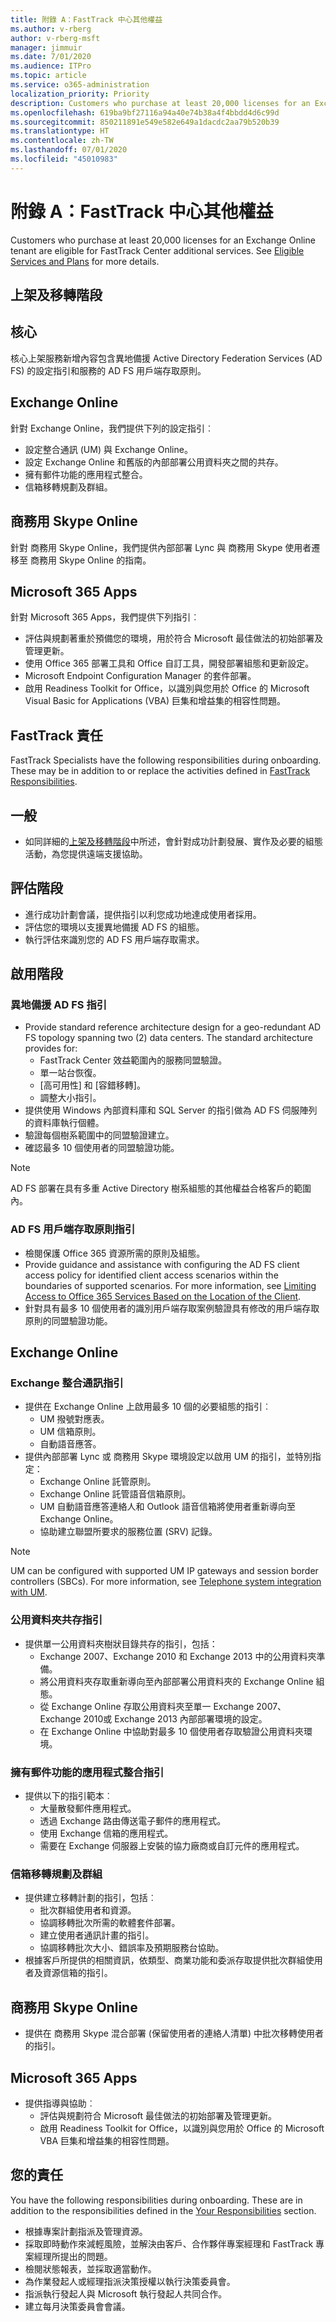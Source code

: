 ```yaml
---
title: 附錄 A：FastTrack 中心其他權益
ms.author: v-rberg
author: v-rberg-msft
manager: jimmuir
ms.date: 7/01/2020
ms.audience: ITPro
ms.topic: article
ms.service: o365-administration
localization_priority: Priority
description: Customers who purchase at least 20,000 licenses for an Exchange Online tenant are eligible for FastTrack Center additional services. See Eligible Services and Plans for more details.
ms.openlocfilehash: 619ba9bf27116a94a40e74b38a4f4bbdd4d6c99d
ms.sourcegitcommit: 850211891e549e582e649a1dacdc2aa79b520b39
ms.translationtype: HT
ms.contentlocale: zh-TW
ms.lasthandoff: 07/01/2020
ms.locfileid: "45010983"
---
```

# <a name="appendix-a---fasttrack-center-additional-benefit"></a>附錄 A：FastTrack 中心其他權益

Customers who purchase at least 20,000 licenses for an Exchange Online tenant are eligible for FastTrack Center additional services. See [Eligible Services and Plans](M365-eligible-services-and-plans.md) for more details. 
  
## <a name="onboarding-and-migration-phases"></a>上架及移轉階段

## <a name="core"></a>核心

核心上架服務新增內容包含異地備援 Active Directory Federation Services (AD FS) 的設定指引和服務的 AD FS 用戶端存取原則。 
  
## <a name="exchange-online"></a>Exchange Online

針對 Exchange Online，我們提供下列的設定指引︰
- 設定整合通訊 (UM) 與 Exchange Online。
- 設定 Exchange Online 和舊版的內部部署公用資料夾之間的共存。
- 擁有郵件功能的應用程式整合。 
- 信箱移轉規劃及群組。
    
## <a name="skype-for-business-online"></a>商務用 Skype Online

針對 商務用 Skype Online，我們提供內部部署 Lync 與 商務用 Skype 使用者遷移至 商務用 Skype Online 的指南。
  
## <a name="microsoft-365-apps"></a>Microsoft 365 Apps

針對 Microsoft 365 Apps，我們提供下列指引︰ 
- 評估與規劃著重於預備您的環境，用於符合 Microsoft 最佳做法的初始部署及管理更新。 
- 使用 Office 365 部署工具和 Office 自訂工具，開發部署組態和更新設定。 
- Microsoft Endpoint Configuration Manager 的套件部署。  
- 啟用 Readiness Toolkit for Office，以識別與您用於 Office 的 Microsoft Visual Basic for Applications (VBA) 巨集和增益集的相容性問題。
    
## <a name="fasttrack-responsibilities"></a>FastTrack 責任

FastTrack Specialists have the following responsibilities during onboarding. These may be in addition to or replace the activities defined in [FastTrack Responsibilities](O365-fasttrack-responsibilities.md).
  
## <a name="general"></a>一般

- 如同詳細的[上架及移轉階段](#onboarding-and-migration-phases)中所述，會針對成功計劃發展、實作及必要的組態活動，為您提供遠端支援協助。
    
## <a name="assess-phase"></a>評估階段

- 進行成功計劃會議，提供指引以利您成功地達成使用者採用。 
- 評估您的環境以支援異地備援 AD FS 的組態。  
- 執行評估來識別您的 AD FS 用戶端存取需求。
    
## <a name="enable-phase"></a>啟用階段

### <a name="geo-redundant-ad-fs-guidance"></a>異地備援 AD FS 指引

- Provide standard reference architecture design for a geo-redundant AD FS topology spanning two (2) data centers. The standard architecture provides for:
  - FastTrack Center 效益範圍內的服務同盟驗證。 
  - 單一站台恢復。  
  - [高可用性] 和 [容錯移轉]。  
  - 調整大小指引。 
- 提供使用 Windows 內部資料庫和 SQL Server 的指引做為 AD FS 伺服陣列的資料庫執行個體。   
- 驗證每個樹系範圍中的同盟驗證建立。  
- 確認最多 10 個使用者的同盟驗證功能。
    
> [!NOTE]
> AD FS 部署在具有多重 Active Directory 樹系組態的其他權益合格客戶的範圍內。 
  
### <a name="ad-fs-client-access-policy-guidance"></a>AD FS 用戶端存取原則指引

- 檢閱保護 Office 365 資源所需的原則及組態。  
- Provide guidance and assistance with configuring the AD FS client access policy for identified client access scenarios within the boundaries of supported scenarios. For more information, see [Limiting Access to Office 365 Services Based on the Location of the Client](https://go.microsoft.com/fwlink/?LinkID=525689). 
- 針對具有最多 10 個使用者的識別用戶端存取案例驗證具有修改的用戶端存取原則的同盟驗證功能。
    
## <a name="exchange-online"></a>Exchange Online

### <a name="exchange-unified-messaging-guidance"></a>Exchange 整合通訊指引

- 提供在 Exchange Online 上啟用最多 10 個的必要組態的指引︰ 
  - UM 撥號對應表。   
  - UM 信箱原則。 
  - 自動語音應答。  
- 提供內部部署 Lync 或 商務用 Skype 環境設定以啟用 UM 的指引，並特別指定：  
  - Exchange Online 託管原則。  
  - Exchange Online 託管語音信箱原則。 
  - UM 自動語音應答連絡人和 Outlook 語音信箱將使用者重新導向至 Exchange Online。 
  - 協助建立聯盟所要求的服務位置 (SRV) 記錄。
> [!NOTE]
> UM can be configured with supported UM IP gateways and session border controllers (SBCs). For more information, see [Telephone system integration with UM](https://go.microsoft.com/fwlink/?LinkID=809293). 
  
### <a name="public-folder-coexistence-guidance"></a>公用資料夾共存指引

- 提供單一公用資料夾樹狀目錄共存的指引，包括：  
  - Exchange 2007、Exchange 2010 和 Exchange 2013 中的公用資料夾準備。 
  - 將公用資料夾存取重新導向至內部部署公用資料夾的 Exchange Online 組態。  
  - 從 Exchange Online 存取公用資料夾至單一 Exchange 2007、Exchange 2010或 Exchange 2013 內部部署環境的設定。  
  - 在 Exchange Online 中協助對最多 10 個使用者存取驗證公用資料夾環境。
    
### <a name="mail-enabled-application-integration-guidance"></a>擁有郵件功能的應用程式整合指引

- 提供以下的指引範本︰  
  - 大量散發郵件應用程式。  
  - 透過 Exchange 路由傳送電子郵件的應用程式。  
  - 使用 Exchange 信箱的應用程式。  
  - 需要在 Exchange 伺服器上安裝的協力廠商或自訂元件的應用程式。
    
### <a name="mailbox-migration-planning-and-grouping"></a>信箱移轉規劃及群組

- 提供建立移轉計劃的指引，包括︰  
  - 批次群組使用者和資源。
  - 協調移轉批次所需的軟體套件部署。   
  - 建立使用者通訊計畫的指引。 
  - 協調移轉批次大小、錯誤率及預期服務台協助。 
- 根據客戶所提供的相關資訊，依類型、商業功能和委派存取提供批次群組使用者及資源信箱的指引。
    
## <a name="skype-for-business-online"></a>商務用 Skype Online

- 提供在 商務用 Skype 混合部署 (保留使用者的連絡人清單) 中批次移轉使用者的指引。
    
## <a name="microsoft-365-apps"></a>Microsoft 365 Apps

- 提供指導與協助︰  
  - 評估與規劃符合 Microsoft 最佳做法的初始部署及管理更新。
  - 啟用 Readiness Toolkit for Office，以識別與您用於 Office 的 Microsoft VBA 巨集和增益集的相容性問題。
  
## <a name="your-responsibilities"></a>您的責任

You have the following responsibilities during onboarding. These are in addition to the responsibilities defined in the [Your Responsibilities](O365-your-responsibilities.md) section. 
  
- 根據專案計劃指派及管理資源。  
- 採取即時動作來減輕風險，並解決由客戶、合作夥伴專案經理和 FastTrack 專案經理所提出的問題。   
- 檢閱狀態報表，並採取適當動作。   
- 為作業發起人或經理指派決策授權以執行決策委員會。  
- 指派執行發起人與 Microsoft 執行發起人共同合作。  
- 建立每月決策委員會會議。
